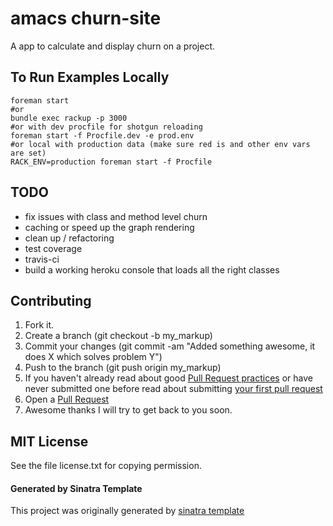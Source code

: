 amacs churn-site
===

A app to calculate and display churn on a project.

## To Run Examples Locally

    foreman start
    #or
    bundle exec rackup -p 3000
    #or with dev procfile for shotgun reloading
    foreman start -f Procfile.dev -e prod.env
    #or local with production data (make sure red is and other env vars are set)
    RACK_ENV=production foreman start -f Procfile

## TODO

* fix issues with class and method level churn
* caching or speed up the graph rendering
* clean up / refactoring
* test coverage
* travis-ci
* build a working heroku console that loads all the right classes

## Contributing

1. Fork it.
2. Create a branch (git checkout -b my_markup)
3. Commit your changes (git commit -am "Added something awesome, it does X which solves problem Y")
4. Push to the branch (git push origin my_markup)
5. If you haven't already read about good [Pull Request practices](http://codeinthehole.com/writing/pull-requests-and-other-good-practices-for-teams-using-github/) or have never submitted one before read about submitting [your first pull request](http://jumpstartlab.com/news/archives/2013/04/15/your-first-pull-request)
6. Open a [Pull Request](https://help.github.com/articles/using-pull-requests)
7. Awesome thanks I will try to get back to you soon.

## MIT License

See the file license.txt for copying permission.

#### Generated by Sinatra Template

This project was originally generated by [sinatra template](https://github.com/danmayer/sinatra_template)
